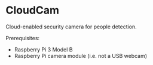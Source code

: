 # CloudCam
Cloud-enabled security camera for people detection.

Prerequisites:
- Raspberry Pi 3 Model B
- Raspberry Pi camera module (i.e. not a USB webcam)